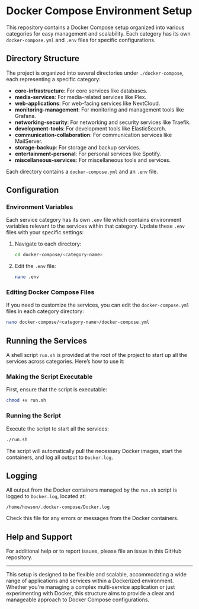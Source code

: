 
# Docker Compose Environment Setup

This repository contains a Docker Compose setup organized into various categories for easy management and scalability. Each category has its own `docker-compose.yml` and `.env` files for specific configurations.

## Directory Structure

The project is organized into several directories under `./docker-compose`, each representing a specific category:

- **core-infrastructure**: For core services like databases.
- **media-services**: For media-related services like Plex.
- **web-applications**: For web-facing services like NextCloud.
- **monitoring-management**: For monitoring and management tools like Grafana.
- **networking-security**: For networking and security services like Traefik.
- **development-tools**: For development tools like ElasticSearch.
- **communication-collaboration**: For communication services like MailServer.
- **storage-backup**: For storage and backup services.
- **entertainment-personal**: For personal services like Spotify.
- **miscellaneous-services**: For miscellaneous tools and services.

Each directory contains a `docker-compose.yml` and an `.env` file.

## Configuration

### Environment Variables

Each service category has its own `.env` file which contains environment variables relevant to the services within that category. Update these `.env` files with your specific settings:

1. Navigate to each directory:
   ```bash
   cd docker-compose/<category-name>
   ```
2. Edit the `.env` file:
   ```bash
   nano .env
   ```

### Editing Docker Compose Files

If you need to customize the services, you can edit the `docker-compose.yml` files in each category directory:

```bash
nano docker-compose/<category-name>/docker-compose.yml
```

## Running the Services

A shell script `run.sh` is provided at the root of the project to start up all the services across categories. Here’s how to use it:

### Making the Script Executable

First, ensure that the script is executable:

```bash
chmod +x run.sh
```

### Running the Script

Execute the script to start all the services:

```bash
./run.sh
```

The script will automatically pull the necessary Docker images, start the containers, and log all output to `Docker.log`.

## Logging

All output from the Docker containers managed by the `run.sh` script is logged to `Docker.log`, located at:

```plaintext
/home/howson/.docker-compose/Docker.log
```

Check this file for any errors or messages from the Docker containers.

## Help and Support

For additional help or to report issues, please file an issue in this GitHub repository.

---

This setup is designed to be flexible and scalable, accommodating a wide range of applications and services within a Dockerized environment. Whether you're managing a complex multi-service application or just experimenting with Docker, this structure aims to provide a clear and manageable approach to Docker Compose configurations.
